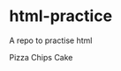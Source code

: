 # html-practice
A repo to practise html
<!DOCTYPE html>
<html>
<head>
<title>Shopping List</title>
<head/>
<body>
<p>Pizza
   Chips
   Cake</p>
</body>
</html>

